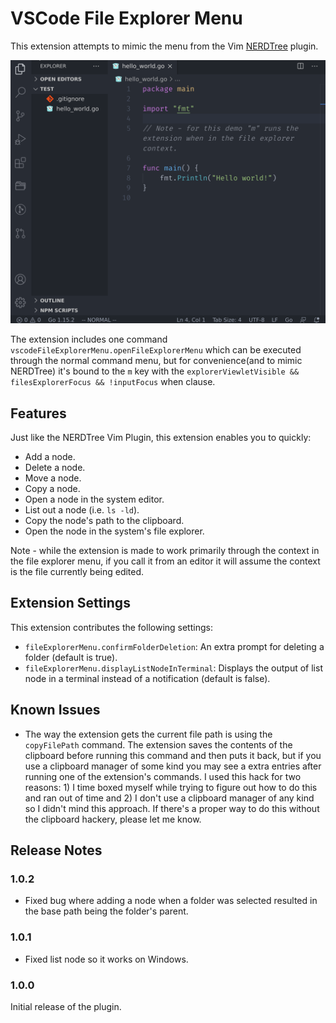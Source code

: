 # VSCode File Explorer Menu

This extension attempts to mimic the menu from the Vim [NERDTree](https://github.com/preservim/nerdtree) plugin.

![quick demo](images/vscode-file-explorer-menu-demo.gif)

The extension includes one command `vscodeFileExplorerMenu.openFileExplorerMenu` which can be executed through the normal command menu, but for convenience(and to mimic NERDTree) it's bound to the `m` key with the `explorerViewletVisible && filesExplorerFocus && !inputFocus` when clause.

## Features

Just like the NERDTree Vim Plugin, this extension enables you to quickly:

* Add a node.
* Delete a node.
* Move a node.
* Copy a node.
* Open a node in the system editor.
* List out a node (i.e. `ls -ld`).
* Copy the node's path to the clipboard.
* Open the node in the system's file explorer.

Note - while the extension is made to work primarily through the context in the file explorer menu, if you call it from an editor it will assume the context is the file currently being edited. 


## Extension Settings

This extension contributes the following settings:

* `fileExplorerMenu.confirmFolderDeletion`: An extra prompt for deleting a folder (default is true).
* `fileExplorerMenu.displayListNodeInTerminal`: Displays the output of list node in a terminal instead of a notification (default is false).

## Known Issues

* The way the extension gets the current file path is using the `copyFilePath` command. The extension saves the contents of the clipboard before running this command and then puts it back, but if you use a clipboard manager of some kind you may see a extra entries after running one of the extension's commands. I used this hack for two reasons: 1) I time boxed myself while trying to figure out how to do this and ran out of time and 2) I don't use a clipboard manager of any kind so I didn't mind this approach. If there's a proper way to do this without the clipboard hackery, please let me know.

## Release Notes

### 1.0.2

* Fixed bug where adding a node when a folder was selected resulted in the base path being the folder's parent.

### 1.0.1

* Fixed list node so it works on Windows.

### 1.0.0

Initial release of the plugin.
